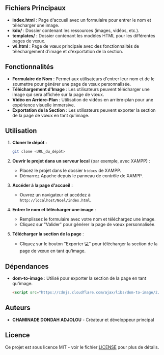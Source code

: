 
## Fichiers Principaux

- **index.html** : Page d'accueil avec un formulaire pour entrer le nom et télécharger une image.
- **kdo/** : Dossier contenant les ressources (images, vidéos, etc.).
- **templates/** : Dossier contenant les modèles HTML pour les différentes pages de vœux.
- **wi.html** : Page de vœux principale avec des fonctionnalités de téléchargement d'image et d'exportation de la section.

## Fonctionnalités

- **Formulaire de Nom** : Permet aux utilisateurs d'entrer leur nom et de le soumettre pour générer une page de vœux personnalisée.
- **Téléchargement d'Image** : Les utilisateurs peuvent télécharger une image qui sera affichée sur la page de vœux.
- **Vidéo en Arrière-Plan** : Utilisation de vidéos en arrière-plan pour une expérience visuelle immersive.
- **Exportation de la Section** : Les utilisateurs peuvent exporter la section de la page de vœux en tant qu'image.

## Utilisation

1. **Cloner le dépôt** :
    ```sh
    git clone <URL_du_dépôt>
    ```

2. **Ouvrir le projet dans un serveur local** (par exemple, avec XAMPP) :
    - Placez le projet dans le dossier `htdocs` de XAMPP.
    - Démarrez Apache depuis le panneau de contrôle de XAMPP.

3. **Accéder à la page d'accueil** :
    - Ouvrez un navigateur et accédez à `http://localhost/Noel/index.html`.

4. **Entrer le nom et télécharger une image** :
    - Remplissez le formulaire avec votre nom et téléchargez une image.
    - Cliquez sur "Valider" pour générer la page de vœux personnalisée.

5. **Télécharger la section de la page** :
    - Cliquez sur le bouton "Exporter 💻" pour télécharger la section de la page de vœux en tant qu'image.

## Dépendances

- **dom-to-image** : Utilisé pour exporter la section de la page en tant qu'image.
    ```html
    <script src="https://cdnjs.cloudflare.com/ajax/libs/dom-to-image/2.6.0/dom-to-image.min.js"></script>
    ```

## Auteurs

- **CHAMINADE DONDAH ADJOLOU** - Créateur et développeur principal

## Licence

Ce projet est sous licence MIT - voir le fichier [LICENSE](LICENSE) pour plus de détails.
